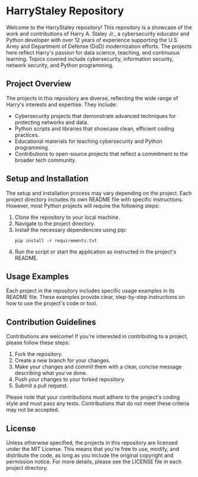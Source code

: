 # HarryStaley Repository

Welcome to the HarryStaley repository! This repository is a showcase of the work and contributions of Harry A. Staley Jr., a cybersecurity educator and Python developer with over 12 years of experience supporting the U.S. Army and Department of Defense (DoD) modernization efforts. The projects here reflect Harry's passion for data science, teaching, and continuous learning. Topics covered include cybersecurity, information security, network security, and Python programming.

## Project Overview

The projects in this repository are diverse, reflecting the wide range of Harry's interests and expertise. They include:

- Cybersecurity projects that demonstrate advanced techniques for protecting networks and data.
- Python scripts and libraries that showcase clean, efficient coding practices.
- Educational materials for teaching cybersecurity and Python programming.
- Contributions to open-source projects that reflect a commitment to the broader tech community.

## Setup and Installation

The setup and installation process may vary depending on the project. Each project directory includes its own README file with specific instructions. However, most Python projects will require the following steps:

1. Clone the repository to your local machine.
2. Navigate to the project directory.
3. Install the necessary dependencies using pip:
    ```
    pip install -r requirements.txt
    ```
4. Run the script or start the application as instructed in the project's README.

## Usage Examples

Each project in the repository includes specific usage examples in its README file. These examples provide clear, step-by-step instructions on how to use the project's code or tool.

## Contribution Guidelines

Contributions are welcome! If you're interested in contributing to a project, please follow these steps:

1. Fork the repository.
2. Create a new branch for your changes.
3. Make your changes and commit them with a clear, concise message describing what you've done.
4. Push your changes to your forked repository.
5. Submit a pull request.

Please note that your contributions must adhere to the project's coding style and must pass any tests. Contributions that do not meet these criteria may not be accepted.

## License

Unless otherwise specified, the projects in this repository are licensed under the MIT License. This means that you're free to use, modify, and distribute the code, as long as you include the original copyright and permission notice. For more details, please see the LICENSE file in each project directory.